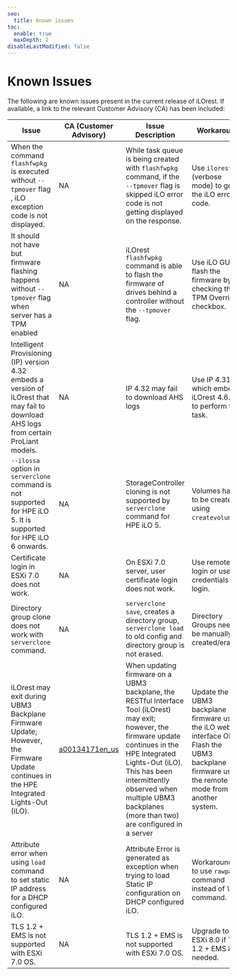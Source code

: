 ```yaml
---
seo:
  title: Known issues
toc:
  enable: true
  maxDepth: 2
disableLastModified: false
---
```


# Known Issues

The following are known issues present in the current release of iLOrest. If available, a link to the relevant Customer Advisory (CA) has been included:

| Issue                                                                                                                                   | CA (Customer Advisory)                                                                                                   | Issue Description                                                                                                                                                                                                                                                                        | Workaround                                                                                                                                     |
|-----------------------------------------------------------------------------------------------------------------------------------------|--------------------------------------------------------------------------------------------------------------------------|------------------------------------------------------------------------------------------------------------------------------------------------------------------------------------------------------------------------------------------------------------------------------------------|------------------------------------------------------------------------------------------------------------------------------------------------|
| When the command `flashfwpkg` is executed without `--tpmover` flag , iLO exception code is not displayed.                               | NA                                                                                                                       | While task queue is being created with `flashfwpkg` command, if the `--tpmover` flag is skipped iLO error code is not getting displayed on the response.                                                                                                                                 | Use `ilorest -v` (verbose mode) to get the iLO error code.|
| It should not have but firmware flashing happens without `--tpmover` flag when server has a TPM enabled                                 | NA                                                                                                                       | iLOrest `flashfwpkg` command is able to flash the firmware of drives behind a controller without the `--tpmover` flag.                                                                                                                                                                       | Use iLO GUI to flash the firmware by checking the TPM Override checkbox.                                                                       |
| Intelligent Provisioning (IP) version 4.32 embeds a version of iLOrest that may fail to download AHS logs from certain ProLiant models. | NA                                                                                                                       | IP 4.32 may fail to download AHS logs                                                                                                                                                                                                                                                    | Use IP 4.31.4, which embeds iLOrest 4.6.0.0, to perform this task.                                                                             | 
| `--ilossa` option in `serverclone` command is not supported for HPE iLO 5. It is supported for HPE iLO 6 onwards.                       | NA                                                                                                                       | StorageController cloning is not supported by `serverclone` command for HPE iLO 5.                                                                                                                                                                                                       | Volumes have to be created using `createvolume`.                                                                                               |
| Certificate login in ESXi 7.0 does not work.                                                                                            | NA                                                                                                                       | On ESXi 7.0 server, user certificate login does not work.                                                                                                                                                                                                                                | Use remote login or user credentials login.                                                                                                    |
| Directory group clone does not work with `serverclone` command.                                                                         | NA                                                                                                                       | `serverclone save`, creates a directory group, `serverclone load` to old config and directory group is not erased.                                                                                                                                                                       | Directory Groups need to be manually created/erased.                                                                                           |
| iLOrest may exit during UBM3 Backplane Firmware Update; However, the Firmware Update continues in the HPE Integrated Lights-Out (iLO).  | <a href="https://support.hpe.com/hpesc/public/docDisplay?docId=emr_na-a00134171en_us" target="_blank">a00134171en_us</a> | When updating firmware on a UBM3 backplane, the RESTful Interface Tool (iLOrest) may exit; however, the firmware update continues in the HPE Integrated Lights-Out (iLO). This has been intermittently observed when multiple UBM3 backplanes (more than two) are configured in a server | Update the UBM3 backplane firmware using the iLO web interface OR Flash the UBM3 backplane firmware using the remote mode from another system. |
| Attribute error when using `load` command to set static IP address for a DHCP configured iLO.                                           | NA                                                                                                                       | Attribute Error is generated as exception when trying to load Static IP configuration on DHCP configured iLO.                                                                                                                                                                            | Workaround is to use `rawpatch` command instead of `load` command.                                                                             |
| TLS 1.2 + EMS is not supported with ESXi 7.0 OS.                                                                                        | NA                                                                                                                       | TLS 1.2 + EMS is not supported with ESXi 7.0 OS.                                                                                                                                                                                                                                         | Upgrade to ESXi 8.0 if TLS 1.2 + EMS is needed.                                                                                                |
